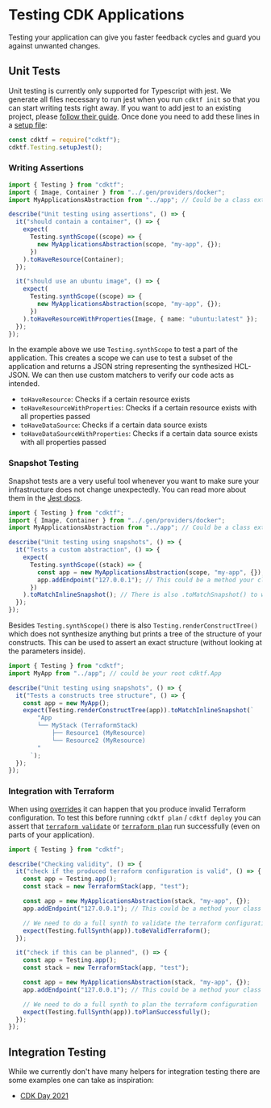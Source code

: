# Testing CDK Applications

Testing your application can give you faster feedback cycles and guard you against unwanted changes.

## Unit Tests

Unit testing is currently only supported for Typescript with jest.
We generate all files necessary to run jest when you run `cdktf init` so that you can start writing tests right away. If you want to add jest to an existing project, please [follow their guide](https://jestjs.io/docs/getting-started). Once done you need to add these lines in a [setup file](https://jestjs.io/docs/configuration#setupfiles-array):

```js
const cdktf = require("cdktf");
cdktf.Testing.setupJest();
```

### Writing Assertions

```ts
import { Testing } from "cdktf";
import { Image, Container } from "../.gen/providers/docker";
import MyApplicationsAbstraction from "../app"; // Could be a class extending from cdktf.Resource

describe("Unit testing using assertions", () => {
  it("should contain a container", () => {
    expect(
      Testing.synthScope((scope) => {
        new MyApplicationsAbstraction(scope, "my-app", {});
      })
    ).toHaveResource(Container);
  });

  it("should use an ubuntu image", () => {
    expect(
      Testing.synthScope((scope) => {
        new MyApplicationsAbstraction(scope, "my-app", {});
      })
    ).toHaveResourceWithProperties(Image, { name: "ubuntu:latest" });
  });
});
```

In the example above we use `Testing.synthScope` to test a part of the application. This creates a scope we can use to test a subset of the application and returns a JSON string representing the synthesized HCL-JSON. We can then use custom matchers to verify our code acts as intended.

- `toHaveResource`: Checks if a certain resource exists
- `toHaveResourceWithProperties`: Checks if a certain resource exists with all properties passed
- `toHaveDataSource`: Checks if a certain data source exists
- `toHaveDataSourceWithProperties`: Checks if a certain data source exists with all properties passed

### Snapshot Testing

Snapshot tests are a very useful tool whenever you want to make sure your infrastructure does not change unexpectedly. You can read more about them in the [Jest docs](https://jestjs.io/docs/snapshot-testing).

```ts
import { Testing } from "cdktf";
import { Image, Container } from "../.gen/providers/docker";
import MyApplicationsAbstraction from "../app"; // Could be a class extending from cdktf.Resource

describe("Unit testing using snapshots", () => {
  it("Tests a custom abstraction", () => {
    expect(
      Testing.synthScope((stack) => {
        const app = new MyApplicationsAbstraction(scope, "my-app", {});
        app.addEndpoint("127.0.0.1"); // This could be a method your class exposes
      })
    ).toMatchInlineSnapshot(); // There is also .toMatchSnapshot() to write the snapshot to a file
  });
});
```

Besides `Testing.synthScope()` there is also `Testing.renderConstructTree()` which does not synthesize anything but prints a tree of the structure of your constructs. This can be used to assert an exact structure (without looking at the parameters inside).

```ts
import { Testing } from "cdktf";
import MyApp from "../app"; // could be your root cdktf.App

describe("Unit testing using snapshots", () => {
  it("Tests a constructs tree structure", () => {
    const app = new MyApp();
    expect(Testing.renderConstructTree(app)).toMatchInlineSnapshot(`
        "App
        └── MyStack (TerraformStack)
            ├── Resource1 (MyResource)
            └── Resource2 (MyResource)
        "
      `);
  });
});
```

### Integration with Terraform

When using [overrides](./escape-hatch.md) it can happen that you produce invalid Terraform configuration.
To test this before running `cdktf plan` / `cdktf deploy` you can assert that [`terraform validate`](https://www.terraform.io/docs/cli/commands/validate.html) or [`terraform plan`](https://www.terraform.io/docs/cli/commands/plan.html) run successfully (even on parts of your application).

```ts
import { Testing } from "cdktf";

describe("Checking validity", () => {
  it("check if the produced terraform configuration is valid", () => {
    const app = Testing.app();
    const stack = new TerraformStack(app, "test");

    const app = new MyApplicationsAbstraction(stack, "my-app", {});
    app.addEndpoint("127.0.0.1"); // This could be a method your class exposes

    // We need to do a full synth to validate the terraform configuration
    expect(Testing.fullSynth(app)).toBeValidTerraform();
  });

  it("check if this can be planned", () => {
    const app = Testing.app();
    const stack = new TerraformStack(app, "test");

    const app = new MyApplicationsAbstraction(stack, "my-app", {});
    app.addEndpoint("127.0.0.1"); // This could be a method your class exposes

    // We need to do a full synth to plan the terraform configuration
    expect(Testing.fullSynth(app)).toPlanSuccessfully();
  });
});
```

## Integration Testing

While we currently don't have many helpers for integration testing there are some examples one can take as inspiration:

- [CDK Day 2021](https://github.com/ansgarm/talk-cdkday-2021/tree/master/test)
